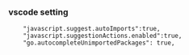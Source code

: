 
### vscode setting

```
    "javascript.suggest.autoImports":true,
    "javascript.suggestionActions.enabled":true,
    "go.autocompleteUnimportedPackages": true,
```

